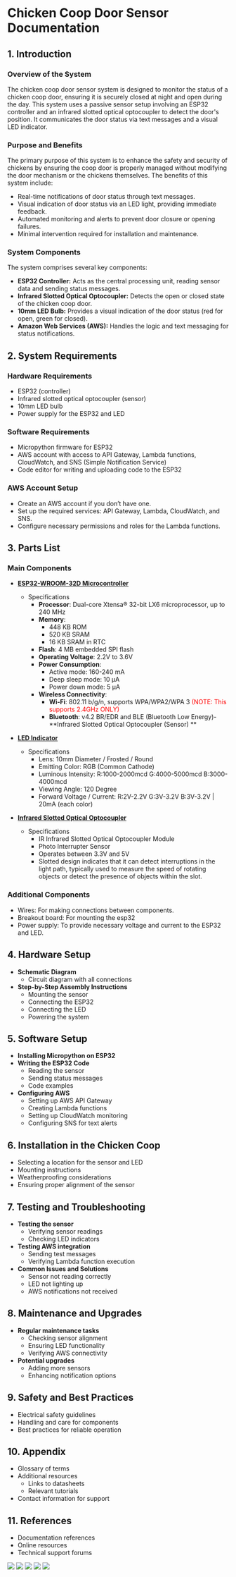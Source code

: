 # Chicken Coop Door Sensor Documentation

## 1. Introduction

### Overview of the System

The chicken coop door sensor system is designed to monitor the status of a chicken coop door, ensuring it is securely
closed at night and open during the day. This system uses a passive sensor setup involving an ESP32 controller and an
infrared slotted optical optocoupler to detect the door's position. It communicates the door status via text messages
and a visual LED indicator.

### Purpose and Benefits

The primary purpose of this system is to enhance the safety and security of chickens by ensuring the coop door is
properly managed without modifying the door mechanism or the chickens themselves. The benefits of this system include:

- Real-time notifications of door status through text messages.
- Visual indication of door status via an LED light, providing immediate feedback.
- Automated monitoring and alerts to prevent door closure or opening failures.
- Minimal intervention required for installation and maintenance.

### System Components

The system comprises several key components:

- **ESP32 Controller:** Acts as the central processing unit, reading sensor data and sending status messages.
- **Infrared Slotted Optical Optocoupler:** Detects the open or closed state of the chicken coop door.
- **10mm LED Bulb:** Provides a visual indication of the door status (red for open, green for closed).
- **Amazon Web Services (AWS):** Handles the logic and text messaging for status notifications.

## 2. System Requirements

### Hardware Requirements

- ESP32 (controller)
- Infrared slotted optical optocoupler (sensor)
- 10mm LED bulb
- Power supply for the ESP32 and LED

### Software Requirements

- Micropython firmware for ESP32
- AWS account with access to API Gateway, Lambda functions, CloudWatch, and SNS (Simple Notification Service)
- Code editor for writing and uploading code to the ESP32

### AWS Account Setup

- Create an AWS account if you don’t have one.
- Set up the required services: API Gateway, Lambda, CloudWatch, and SNS.
- Configure necessary permissions and roles for the Lambda functions.

## 3. Parts List

### Main Components

- **[ESP32-WROOM-32D Microcontroller](https://a.co/d/9vEc9dk)**
    - Specifications
        - **Processor**: Dual-core Xtensa® 32-bit LX6 microprocessor, up to 240 MHz
        - **Memory**:
            - 448 KB ROM
            - 520 KB SRAM
            - 16 KB SRAM in RTC
        - **Flash**: 4 MB embedded SPI flash
        - **Operating Voltage**: 2.2V to 3.6V
        - **Power Consumption**:
            - Active mode: 160-240 mA
            - Deep sleep mode: 10 µA
            - Power down mode: 5 µA
        - **Wireless Connectivity**:
            - **Wi-Fi**: 802.11 b/g/n, supports WPA/WPA2/WPA 3 <span style="color:red">(NOTE: This supports 2.4GHz
              ONLY)</span>
            - **Bluetooth**: v4.2 BR/EDR and BLE (Bluetooth Low Energy)- **Infrared Slotted Optical Optocoupler (Sensor)
              **

- **[LED Indicator](https://a.co/d/7vtlXnA)**
    - Specifications
        - Lens: 10mm Diameter / Frosted / Round
        - Emitting Color: RGB (Common Cathode)
        - Luminous Intensity: R:1000-2000mcd G:4000-5000mcd B:3000-4000mcd
        - Viewing Angle: 120 Degree
        - Forward Voltage / Current: R:2V-2.2V G:3V-3.2V B:3V-3.2V | 20mA (each color)

- **[Infrared Slotted Optical Optocoupler](https://a.co/d/bjWC8yz)**
    - Specifications
        - IR Infrared Slotted Optical Optocoupler Module
        - Photo Interrupter Sensor
        - Operates between 3.3V and 5V
        - Slotted design indicates that it can detect interruptions in the light path, typically used to measure the
          speed of rotating objects or detect the presence of objects within the slot.

### Additional Components

- Wires: For making connections between components.
- Breakout board: For mounting the esp32
- Power supply: To provide necessary voltage and current to the ESP32 and LED.

## 4. Hardware Setup

- **Schematic Diagram**
  - Circuit diagram with all connections
- **Step-by-Step Assembly Instructions**
  - Mounting the sensor
  - Connecting the ESP32
  - Connecting the LED
  - Powering the system

## 5. Software Setup

- **Installing Micropython on ESP32**
- **Writing the ESP32 Code**
  - Reading the sensor
  - Sending status messages
  - Code examples
- **Configuring AWS**
  - Setting up AWS API Gateway
  - Creating Lambda functions
  - Setting up CloudWatch monitoring
  - Configuring SNS for text alerts

## 6. Installation in the Chicken Coop

- Selecting a location for the sensor and LED
- Mounting instructions
- Weatherproofing considerations
- Ensuring proper alignment of the sensor

## 7. Testing and Troubleshooting

- **Testing the sensor**
  - Verifying sensor readings
  - Checking LED indicators
- **Testing AWS integration**
  - Sending test messages
  - Verifying Lambda function execution
- **Common Issues and Solutions**
  - Sensor not reading correctly
  - LED not lighting up
  - AWS notifications not received

## 8. Maintenance and Upgrades

- **Regular maintenance tasks**
  - Checking sensor alignment
  - Ensuring LED functionality
  - Verifying AWS connectivity
- **Potential upgrades**
  - Adding more sensors
  - Enhancing notification options

## 9. Safety and Best Practices

- Electrical safety guidelines
- Handling and care for components
- Best practices for reliable operation

## 10. Appendix

- Glossary of terms
- Additional resources
  - Links to datasheets
  - Relevant tutorials
- Contact information for support

## 11. References

- Documentation references
- Online resources
- Technical support forums

![](.README_images/controller-box.png)
![](.README_images/led-box.png)
![](.README_images/sensor-cable.png)
![](.README_images/circuit_diagram.png)
![](.README_images/overview_diagram.png)